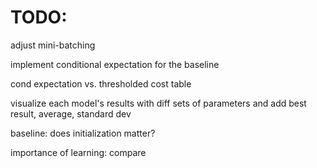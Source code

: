 
# TODO: 
adjust mini-batching

implement conditional expectation for the baseline

cond expectation vs. thresholded cost table

visualize each model's results with diff sets of parameters 
and add best result, average, standard dev

baseline: does initialization matter?

importance of learning: compare


